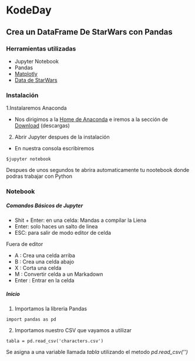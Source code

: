 # KodeDay
## Crea un DataFrame De StarWars con Pandas


### Herramientas utilizadas

* Jupyter Notebook
* Pandas
* [Matplotly](https://matplotlib.org/?fbclid=IwAR2_L-pd4Ycnjd4WZWuP8us9L4Z07844QQ9gjTHtHD7GskLTeCh-c-03hro)
* [Data de StarWars](https://www.kaggle.com/jsphyg/star-wars?fbclid=IwAR1EOOXpTGlZmdOQRZ5d9KApoldJO2O7eCGlF1dB2Qg6hMDU9qtHA2SMRDU)

### Instalación

1.Instalaremos Anaconda

  * Nos dirigimos a la [Home de Anaconda](https://www.anaconda.com/) e iremos a la sección de [Download](https://www.anaconda.com/products/individual) (descargas)

2. Abrir Jupyter despues de la instalación

  * En nuestra consola escribiremos

  `$jupyter notebook`

Despues de unos segundos te abrira automaticamente tu nootebook donde podras trabajar con Python

### Notebook

##### Comandos  Básicos de Jupyter

* Shit + Enter: en una celda: Mandas a compilar la Liena
* Enter: solo haces un salto de linea
* ESC: para salir de modo editor de celda

Fuera de editor
* A : Crea una celda arriba
* B : Crea una celda abajo
* X : Corta una celda
* M : Convertir celda a un Markadown
* Enter : Entrar en la celda

##### Inicio

1. Importamos la libreria Pandas 

  ```
  import pandas as pd
  ```

2. Importamos nuestro CSV que vayamos a utilizar
  ```
  tabla = pd.read_csv('characters.csv')

  ```
  Se asigna a una variable llamada _tabla_ utilizando el metodo *pd.read_csv('')*
